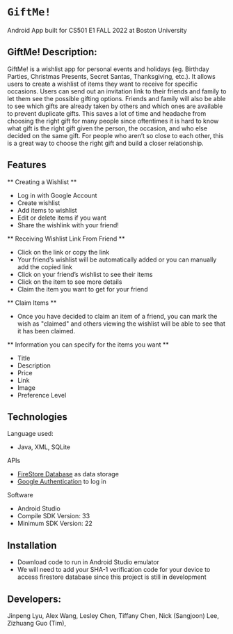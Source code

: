 # `GiftMe!`
Android App built for CS501 E1 FALL 2022 at Boston University

## GiftMe! Description:

GiftMe! is a wishlist app for personal events and holidays (eg. Birthday Parties, Christmas Presents, Secret Santas, Thanksgiving, etc.). It allows users to create a wishlist of items they want to receive for specific occasions. Users can send out an invitation link to their friends and family to let them see the possible gifting options. Friends and family will also be able to see which gifts are already taken by others and which ones are available to prevent duplicate gifts. This saves a lot of time and headache from choosing the right gift for many people since oftentimes it is hard to know what gift is the right gift given the person, the occasion, and who else decided on the same gift. For people who aren’t so close to each other, this is a great way to choose the right gift and build a closer relationship.

## Features
** Creating a Wishlist **
- Log in with Google Account
- Create wishlist
- Add items to wishlist
- Edit or delete items if you want
- Share the wishlink with your friend!

** Receiving Wishlist Link From Friend **
- Click on the link or copy the link
- Your friend’s wishlist will be automatically added or you can manually add the copied link
- Click on your friend’s wishlist to see their items
- Click on the item to see more details
- Claim the item you want to get for your friend

** Claim Items **
- Once you have decided to claim an item of a friend, you can mark the wish as "claimed" and others viewing the wishlist will be able to see that it has been claimed.

** Information you can specify for the items you want **
- Title
- Description
- Price
- Link
- Image
- Preference Level

## Technologies ##

Language used: 
- Java, XML, SQLite

APIs
- [FireStore Database](https://firebase.google.com/docs/firestore) as data storage
- [Google Authentication](https://developers.google.com/identity/sign-in/android/start-integrating) to log in

Software
- Android Studio 
- Compile SDK Version: 33
- Minimum SDK Version: 22

## Installation ##
- Download code to run in Android Studio emulator
- We will need to add your SHA-1 verification code for your device to access firestore database since this project is still in development

## Developers:

Jinpeng Lyu,
Alex Wang,
Lesley Chen,
Tiffany Chen,
Nick (Sangjoon) Lee,
Zizhuang Guo (Tim),
